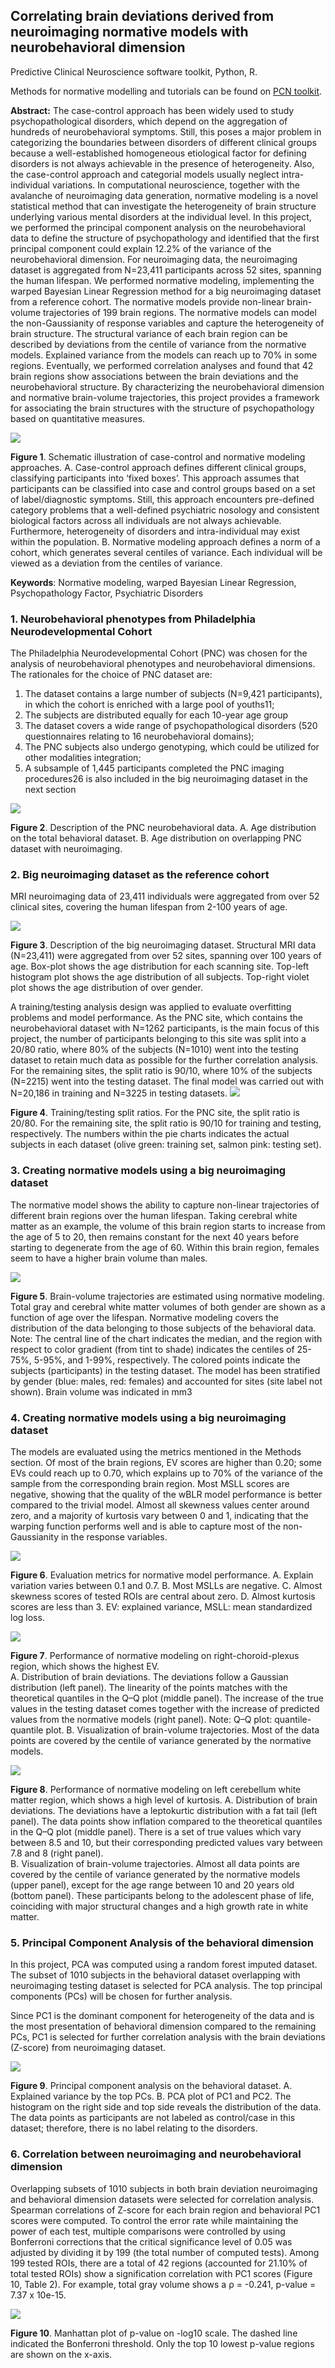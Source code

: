 ## Correlating brain deviations derived from neuroimaging normative models with neurobehavioral dimension


Predictive Clinical Neuroscience software toolkit, Python, R.

Methods for normative modelling and tutorials can be found on [PCN toolkit](https://pcntoolkit.readthedocs.io/en/latest/).

**Abstract:** The case-control approach has been widely used to study psychopathological disorders, which depend on the aggregation of hundreds of neurobehavioral symptoms. Still, this poses a major problem in categorizing the boundaries between disorders of different clinical groups because a well-established homogeneous etiological factor for defining disorders is not always achievable in the presence of heterogeneity. Also, the case-control approach and categorial models usually neglect intra-individual variations. In computational neuroscience, together with the avalanche of neuroimaging data generation, normative modeling is a novel statistical method that can investigate the heterogeneity of brain structure underlying various mental disorders at the individual level. In this project, we performed the principal component analysis on the neurobehavioral data to define the structure of psychopathology and identified that the first principal component could explain 12.2% of the variance of the neurobehavioral dimension. For neuroimaging data, the neuroimaging dataset is aggregated from N=23,411 participants across 52 sites, spanning the human lifespan. We performed normative modeling, implementing the warped Bayesian Linear Regression method for a big neuroimaging dataset from a reference cohort. The normative models provide non-linear brain-volume trajectories of 199 brain regions. The normative models can model the non-Gaussianity of response variables and capture the heterogeneity of brain structure. The structural variance of each brain region can be described by deviations from the centile of variance from the normative models. Explained variance from the models can reach up to 70% in some regions. Eventually, we performed correlation analyses and found that 42 brain regions show associations between the brain deviations and the neurobehavioral structure. By characterizing the neurobehavioral dimension and normative brain-volume trajectories, this project provides a framework for associating the brain structures with the structure of psychopathology based on quantitative measures. 

![](figure/heterogeneity.png)

**Figure 1**. Schematic illustration of case-control and normative modeling approaches.	
    A. Case-control approach defines different clinical groups, classifying participants into ‘fixed boxes’. This approach assumes that participants can be classified into case and control groups based on a set of label/diagnostic symptoms. Still, this approach encounters pre-defined category problems that a well-defined psychiatric nosology and consistent biological factors across all individuals are not always achievable. Furthermore, heterogeneity of disorders and intra-individual may exist within the population. 
    B. Normative modeling approach defines a norm of a cohort, which generates several centiles of variance. Each individual will be viewed as a deviation from the centiles of variance. 

**Keywords**: Normative modeling, warped Bayesian Linear Regression, Psychopathology Factor, Psychiatric Disorders


### **1. Neurobehavioral phenotypes from Philadelphia Neurodevelopmental Cohort**

The Philadelphia Neurodevelopmental Cohort (PNC) was chosen for the analysis of neurobehavioral phenotypes and neurobehavioral dimensions. The rationales for the choice of PNC dataset are: 

1. The dataset contains a large number of subjects (N=9,421 participants), in which the cohort is enriched with a large pool of youths11; 
2. The subjects are distributed equally for each 10-year age group 
3. The dataset covers a wide range of psychopathological disorders (520 questionnaires relating to 16 neurobehavioral domains); 
4. The PNC subjects also undergo genotyping, which could be utilized for other modalities integration; 
5. A subsample of 1,445 participants completed the PNC imaging procedures26 is also included in the big neuroimaging dataset in the next section

![](figure/pnc-participants.png)

**Figure 2**. Description of the PNC neurobehavioral data. 
    A. Age distribution on the total behavioral dataset. 
    B. Age distribution on overlapping PNC dataset with neuroimaging. 

### **2. Big neuroimaging dataset as the reference cohort**

MRI neuroimaging data of 23,411 individuals were aggregated from over 52 clinical sites, covering the human lifespan from 2-100 years of age. 

![](figure/age-gender-site.png)

**Figure 3**. Description of the big neuroimaging dataset. Structural MRI data (N=23,411) were aggregated from over 52 sites, spanning over 100 years of age. 
    Box-plot shows the age distribution for each scanning site. 
    Top-left histogram plot shows the age distribution of all subjects.
    Top-right violet plot shows the age distribution of over gender.

A training/testing analysis design was applied to evaluate overfitting problems and model performance. As the PNC site, which contains the neurobehavioral dataset with N=1262 participants, is the main focus of this project, the number of participants belonging to this site was split into a 20/80 ratio, where 80% of the subjects (N=1010) went into the testing dataset to retain much data as possible for the further correlation analysis. For the remaining sites, the split ratio is 90/10, where 10% of the subjects (N=2215) went into the testing dataset. The final model was carried out with N=20,186 in training and N=3225 in testing datasets.
![](figure/training-testing.png)

**Figure 4**. Training/testing split ratios. For the PNC site, the split ratio is 20/80. For the remaining site, the split ratio is 90/10 for training and testing, respectively. The numbers within the pie charts indicates the actual subjects in each dataset (olive green: training set, salmon pink: testing set). 	

### **3. Creating normative models using a big neuroimaging dataset**

The normative model shows the ability to capture non-linear trajectories of different brain regions over the human lifespan. Taking cerebral white matter as an example, the volume of this brain region starts to increase from the age of 5 to 20, then remains constant for the next 40 years before starting to degenerate from the age of 60. Within this brain region, females seem to have a higher brain volume than males. 

![](figure/brain-volume-trajectories.png)

**Figure 5**. Brain-volume trajectories are estimated using normative modeling. Total gray and cerebral white matter volumes of both gender are shown as a function of age over the lifespan. Normative modeling covers the distribution of the data belonging to those subjects of the behavioral data. 
Note: The central line of the chart indicates the median, and the region with respect to color gradient (from tint to shade) indicates the centiles of 25-75%, 5-95%, and 1-99%, respectively. The colored points indicate the subjects (participants) in the testing dataset. The model has been stratified by gender (blue: males, red: females) and accounted for sites (site label not shown). Brain volume was indicated in mm3

### **4. Creating normative models using a big neuroimaging dataset**

The models are evaluated using the metrics mentioned in the Methods section. 
Of most of the brain regions, EV scores are higher than 0.20; some EVs could reach up to 0.70, which explains up to 70% of the variance of the sample from the corresponding brain region. Most MSLL scores are negative, showing that the quality of the wBLR model performance is better compared to the trivial model. Almost all skewness values center around zero, and a majority of kurtosis vary between 0 and 1, indicating that the warping function performs well and is able to capture most of the non-Gaussianity in the response variables. 

![](figure/metrics.png)

**Figure 6**. Evaluation metrics for normative model performance. 
    A. Explain variation varies between 0.1 and 0.7. 
    B. Most MSLLs are negative. 
    C. Almost skewness scores of tested ROIs are central about zero.
    D. Almost kurtosis scores are less than 3. EV: explained variance, MSLL: mean standardized log loss. 

![](figure/high-EV.png)

**Figure 7**. Performance of normative modeling on right-choroid-plexus region, which shows the highest EV. 	
    A. Distribution of brain deviations. The deviations follow a Gaussian distribution (left panel). The linearity of the points matches with the theoretical quantiles in the Q–Q plot (middle panel). The increase of the true values in the testing dataset comes together with the increase of predicted values from the normative models (right panel). Note: Q–Q plot: quantile-quantile plot.
    B. Visualization of brain-volume trajectories. Most of the data points are covered by the centile of variance generated by the normative models. 


![](figure/high-kurtosis.png)

**Figure 8**. Performance of normative modeling on left cerebellum white matter region, which shows a high level of kurtosis.
    A. Distribution of brain deviations. The deviations have a leptokurtic distribution with a fat tail (left panel). The data points show inflation compared to the theoretical quantiles in the Q–Q plot (middle panel). There is a set of true values which vary between 8.5 and 10, but their corresponding predicted values vary between 7.8 and 8 (right panel).	
    B. Visualization of brain-volume trajectories. Almost all data points are covered by the centile of variance generated by the normative models (upper panel), except for the age range between 10 and 20 years old (bottom panel). These participants belong to the adolescent phase of life, coinciding with major structural changes and a high growth rate in white matter. 


### **5. Principal Component Analysis of the behavioral dimension**

In this project, PCA was computed using a random forest imputed dataset. The subset of 1010 subjects in the behavioral dataset overlapping with neuroimaging testing dataset is selected for PCA analysis. The top principal components (PCs) will be chosen for further analysis. 

Since PC1 is the dominant component for heterogeneity of the data and is the most presentation of behavioral dimension compared to the remaining PCs, PC1 is selected for further correlation analysis with the brain deviations (Z-score) from neuroimaging dataset.

![](figure/pca-pcn.png)

**Figure 9**. Principal component analysis on the behavioral dataset. 
    A. Explained variance by the top PCs. 
    B. PCA plot of PC1 and PC2. The histogram on the right side and top side reveals the distribution of the data. The data points as participants are not labeled as control/case in this dataset; therefore, there is no label relating to the disorders.

### **6. Correlation between neuroimaging and neurobehavioral dimension**

Overlapping subsets of 1010 subjects in both brain deviation neuroimaging and behavioral dimension datasets were selected for correlation analysis. Spearman correlations of Z-score for each brain region and behavioral PC1 scores were computed. To control the error rate while maintaining the power of each test, multiple comparisons were controlled by using Bonferroni corrections that the critical significance level of 0.05 was adjusted by dividing it by 199 
(the total number of computed tests). Among 199 tested ROIs, there are a total of 42 regions (accounted for 21.10% of total tested ROIs) show a signification correlation with PC1 scores (Figure 10, Table 2). For example, total gray volume shows a ρ = -0.241, p-value = 7.37 x 10e-15.


![](figure/spear-corr.png)

**Figure 10**. Manhattan plot of p-value on -log10 scale. The dashed line indicated the Bonferroni threshold. Only the top 10 lowest p-value regions are shown on the x-axis.